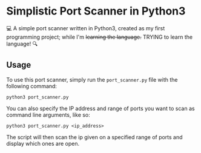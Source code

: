 # Simplistic Port Scanner in Python3

💻 A simple port scanner written in Python3, created as my first programming project;
while I'm ~~learning the language.~~ TRYING to learn the language! 🔍

## Usage

To use this port scanner, simply run the `port_scanner.py` file with the following command:

```
python3 port_scanner.py
```

You can also specify the IP address and range of ports you want to scan as command line arguments, like so:

```
python3 port_scanner.py <ip_address>
```

The script will then scan the ip given on a specified range of ports and display which ones are open.
